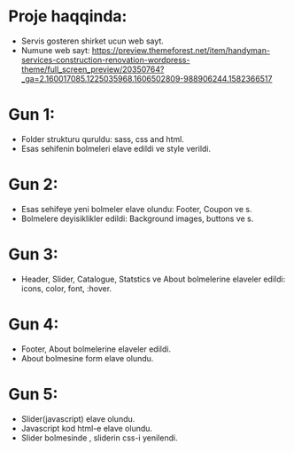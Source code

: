 # Proje haqqinda: 
  - Servis gosteren shirket ucun web sayt.
  - Numune web sayt: https://preview.themeforest.net/item/handyman-services-construction-renovation-wordpress-theme/full_screen_preview/20350764?_ga=2.160017085.1225035968.1606502809-988906244.1582366517

# Gun 1:
  - Folder strukturu quruldu: sass, css and html.
  - Esas sehifenin bolmeleri elave edildi ve  style verildi.
  
 # Gun 2:
 - Esas sehifeye yeni bolmeler elave olundu:
  Footer, Coupon ve s.
 - Bolmelere deyisiklikler edildi:
    Background images, buttons ve s.
 # Gun 3:
 - Header, Slider, Catalogue, Statstics ve About bolmelerine elaveler edildi: icons, color, font, :hover.
 # Gun 4:
 - Footer, About bolmelerine elaveler edildi.
 - About bolmesine form elave olundu.
 # Gun 5:
 - Slider(javascript) elave olundu.
 - Javascript kod html-e elave olundu.
 - Slider bolmesinde , sliderin css-i yenilendi.
 
 


